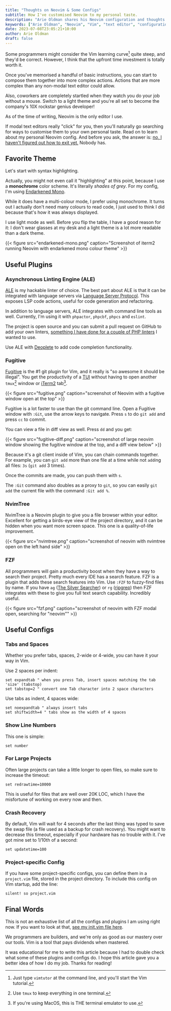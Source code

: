 ```yaml
---
title: "Thoughts on Neovim & Some Configs"
subtitle: How I've customised Neovim to my personal taste.
description: "Arie Oldman shares his Neovim configuration and thoughts on why the Vim learning curve is worth the investment. Custom configs and productivity tips included."
keywords: ["Arie Oldman", "Neovim", "Vim", "text editor", "configuration", "productivity", "programming tools", "developer setup"]
date: 2023-07-08T23:05:21+10:00
author: Arie Oldman
draft: false
---
```


Some programmers might consider the Vim learning curve[^vimtutor] quite steep, and they'd be correct. However, I think that the upfront time investment is totally worth it.

Once you've memorised a handful of basic instructions, you can start to compose them together into more complex actions. Actions that are more complex than any non-modal text editor could allow.

Also, coworkers are completely startled when they watch you do your job without a mouse. Switch to a light theme and you're all set to become the company's 10X rockstar genius developer!

As of the time of writing, Neovim is the only editor I use.

If modal text editors really "click" for you, then you'll naturally go searching for ways to customise them to your own personal taste. Read on to learn about my personal Neovim config. And before you ask, the answer is: [no, I haven't figured out how to exit yet.](https://stackoverflow.com/questions/11828270/how-do-i-exit-vim) Nobody has.

[^vimtutor]: Just type `vimtutor` at the command line, and you'll start the Vim tutorial.

## Favorite Theme

Let's start with syntax highlighting.

Actually, you might not even call it "highlighting" at this point, because I use a **monochrome** color scheme. It's literally _shades of grey_. For my config, I'm using [Endarkened Mono](https://github.com/conweller/endarkened.vim).

While it does have a multi-colour mode, I prefer using monochrome. It turns out I actually don't need many colours to read code, I just used to think I did because that's how it was always displayed.

I use light mode as well. Before you flip the table, I have a good reason for it: I don't wear glasses at my desk and a light theme is a lot more readable than a dark theme.

{{< figure src="endarkened-mono.png" caption="Screenshot of iterm2 running Neovim with endarkened mono colour theme" >}}

## Useful Plugins

### Asynchronous Linting Engine (ALE)

[ALE](https://github.com/dense-analysis/ale) is my hackable linter of choice. The best part about ALE is that it can be integrated with language servers via [Language Server Protocol](https://en.wikipedia.org/wiki/Language_Server_Protocol). This exposes LSP code actions, useful for code generation and refactoring.

In addition to language servers, ALE integrates with command line tools as well. Currently, I'm using it with `phpactor`, `phpcbf`, `phpcs` and `eslint`.

The project is open source and you can submit a pull request on GitHub to add your own linters, [something I have done for a couple of PHP linters](https://github.com/dense-analysis/ale/pulls?q=is%3Apr+author%3AArizard+) I wanted to use.

Use ALE with [Deoplete](https://github.com/Shougo/deoplete.nvim) to add code completion functionality.

### Fugitive

[Fugitive](https://github.com/tpope/vim-fugitive) is the #1 git plugin for Vim, and it really is "so awesome it should be illegal". You get the productivity of a [TUI](https://en.wikipedia.org/wiki/Text-based_user_interface) without having to open another `tmux`[^tmux-plug] window or [iTerm2](https://iterm2.com/) tab[^iterm2-plug].

{{< figure src="fugitive.png" caption="screenshot of Neovim with a fugitive window open at the top" >}}

Fugitive is a lot faster to use than the git command line. Open a Fugitive window with `:Git`, use the arrow keys to navigate. Press `s` to do `git add` and press `cc` to commit.

You can view a file in diff view as well. Press `dd` and you get:

{{< figure src="fugitive-diff.png" caption="screenshot of large neovim window showing the fugitive window at the top, and a diff view below" >}}

Because it's a git client inside of Vim, you can chain commands together. For example, you can `git add` more than one file at a time while not `add`ing all files: `3s` (`git add` 3 times).

Once the commits are made, you can push them with `s`.

The `:Git` command also doubles as a proxy to `git`, so you can easily `git add` the current file with the command `:Git add %`.

### NvimTree

NvimTree is a Neovim plugin to give you a file browser within your editor. Excellent for getting a birds-eye view of the project directory, and it can be hidden when you want more screen space. This one is a quality-of-life improvement.

{{< figure src="nvimtree.png" caption="screenshot of neovim with nvimtree open on the left hand side" >}}

[^tmux-plug]: Use `tmux` to keep everything in one terminal.
[^iterm2-plug]: If you're using MacOS, this is THE terminal emulator to use.

### FZF

All programmers will gain a productivity boost when they have a way to search their project. Pretty much every IDE has a search feature. FZF is a plugin that adds these search features into Vim. Use `:FZF` to fuzzy-find files by name. If you have `ag` ([The Silver Searcher](https://github.com/ggreer/the_silver_searcher)) or `rg` ([ripgrep](https://github.com/BurntSushi/ripgrep)) then FZF integrates with these to give you full text search capability. Incredibly useful.

{{< figure src="fzf.png" caption="screenshot of neovim with FZF modal open, searching for \"neovim\"" >}}

## Useful Configs

### Tabs and Spaces

Whether you prefer tabs, spaces, 2-wide or 4-wide, you can have it your way in Vim.

Use 2 spaces per indent:

```vim
set expandtab " when you press Tab, insert spaces matching the tab 'size' (tabstop)
set tabstop=2 " convert one Tab character into 2 space characters
```

Use tabs as indent, 4 spaces wide:

```vim
set noexpandtab " always insert tabs
set shiftwidth=4 " tabs show as the width of 4 spaces
```

### Show Line Numbers

This one is simple:

```vim
set number
```

### For Large Projects

Often large projects can take a little longer to open files, so make sure to increase the timeout:

```vim
set redrawtime=10000
```

This is useful for files that are well over 20K LOC, which I have the misfortune of working on every now and then.

### Crash Recovery

By default, Vim will wait for 4 seconds after the last thing was typed to save the swap file (a file used as a backup for crash recovery). You might want to decrease this timeout, especially if your hardware has no trouble with it. I've got mine set to 1/10th of a second:

```vim
set updatetime=100
```

### Project-specific Config

If you have some project-specific configs, you can define them in a `project.vim` file, stored in the project directory. To include this config on Vim startup, add the line:

```vim
silent! so project.vim
```

## Final Words

This is not an exhaustive list of all the configs and plugins I am using right now. If you want to look at that, [see my init.vim file here](https://github.com/Arizard/dotfiles/blob/main/nvim/init.vim).

We programmers are builders, and we're only as good as our mastery over our tools. Vim is a tool that pays dividends when mastered.

It was educational for me to write this article because I had to double check what some of these plugins and configs do. I hope this article gave you a better idea of how I do my job. Thanks for reading!

